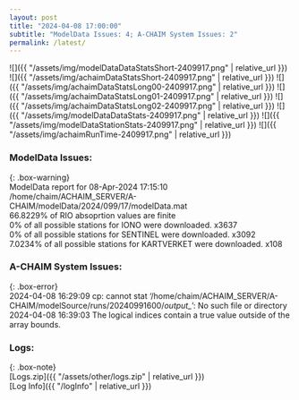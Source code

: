 ```yaml
---
layout: post
title: "2024-04-08 17:00:00"
subtitle: "ModelData Issues: 4; A-CHAIM System Issues: 2"
permalink: /latest/
---
```


![]({{ "/assets/img/modelDataDataStatsShort-2409917.png" | relative_url }})
![]({{ "/assets/img/achaimDataStatsShort-2409917.png" | relative_url }})
![]({{ "/assets/img/achaimDataStatsLong00-2409917.png" | relative_url }})
![]({{ "/assets/img/achaimDataStatsLong01-2409917.png" | relative_url }})
![]({{ "/assets/img/achaimDataStatsLong02-2409917.png" | relative_url }})
![]({{ "/assets/img/modelDataDataStats-2409917.png" | relative_url }})
![]({{ "/assets/img/modelDataStationStats-2409917.png" | relative_url }})
![]({{ "/assets/img/achaimRunTime-2409917.png" | relative_url }})


### ModelData Issues:  
  
{: .box-warning}  
 ModelData report for 08-Apr-2024 17:15:10   
 /home/chaim/ACHAIM_SERVER/A-CHAIM/modelData/2024/099/17/modelData.mat   
 66.8229% of RIO absoprtion values are finite   
 0% of all possible stations for IONO were downloaded. x3637   
 0% of all possible stations for SENTINEL were downloaded. x3092   
 7.0234% of all possible stations for KARTVERKET were downloaded. x108   
  
### A-CHAIM System Issues:  
  
{: .box-error}  
2024-04-08 16:29:09 cp: cannot stat ‘/home/chaim/ACHAIM_SERVER/A-CHAIM/modelSource/runs/20240991600/*output_*’: No such file or directory  
2024-04-08 16:39:03 The logical indices contain a true value outside of the array bounds.  

### Logs:  
  
{: .box-note}  
[Logs.zip]({{ "/assets/other/logs.zip" | relative_url }})  
[Log Info]({{ "/logInfo" | relative_url }})  
